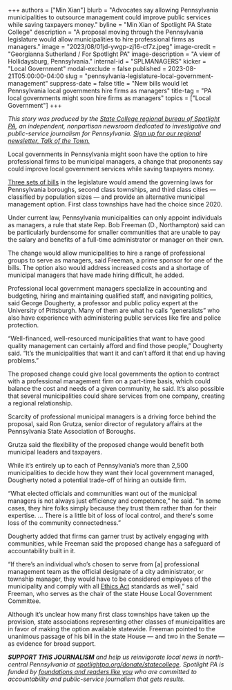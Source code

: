 +++
authors = ["Min Xian"]
blurb = "Advocates say allowing Pennsylvania municipalities to outsource management could improve public services while saving taxpayers money."
byline = "Min Xian of Spotlight PA State College"
description = "A proposal moving through the Pennsylvania legislature would allow municipalities to hire professional firms as managers."
image = "2023/08/01jd-ywgp-zj16-cf7z.jpeg"
image-credit = "Georgianna Sutherland / For Spotlight PA"
image-description = "A view of Hollidaysburg, Pennsylvania."
internal-id = "SPLMANAGERS"
kicker = "Local Government"
modal-exclude = false
published = 2023-08-21T05:00:00-04:00
slug = "pennsylvania-legislature-local-government-management"
suppress-date = false
title = "New bills would let Pennsylvania local governments hire firms as managers"
title-tag = "PA local governments might soon hire firms as managers"
topics = ["Local Government"]
+++

<em>This story was produced by the </em><a href="https://www.spotlightpa.org/statecollege"><em>State College regional bureau of Spotlight PA</em></a><em>, an independent, nonpartisan newsroom dedicated to investigative and public-service journalism for Pennsylvania. </em><a href="https://www.spotlightpa.org/newsletters/talkofthetown"><em>Sign up for our regional newsletter, Talk of the Town.</em></a><strong></strong>

Local governments in Pennsylvania might soon have the option to hire professional firms to be municipal managers, a change that proponents say could improve local government services while saving taxpayers money.

<a href="https://www.lgc.state.pa.us/billSummaries.cfm">Three sets of bills</a> in the legislature would amend the governing laws for Pennsylvania boroughs, second class townships, and third class cities — classified by population sizes — and provide an alternative municipal management option. First class townships have had the choice since 2020.

Under current law, Pennsylvania municipalities can only appoint individuals as managers, a rule that state Rep. Bob Freeman (D., Northampton) said can be particularly burdensome for smaller communities that are unable to pay the salary and benefits of a full-time administrator or manager on their own.

The change would allow municipalities to hire a range of professional groups to serve as managers, said Freeman, a prime sponsor for one of the bills. The option also would address increased costs and a shortage of municipal managers that have made hiring difficult, he added.

<script src="https://www.spotlightpa.org/embed.js" async></script><div data-spl-embed-version="1" data-spl-src="https://www.spotlightpa.org/embeds/newsletter/?cta=Sign%20up%20for%20our%20new%20regional%20newsletter%2C%20%3Cb%3ETalk%20of%20the%20Town%3C%2Fb%3E%2C%20and%20get%20all%20the%20news%20and%20notes%20from%20State%20College%20and%20north-central%20PA.&button=Sign%20Up%20Now&preselect=state_college&eyebrow=DON'T%20MISS%20A%20BEAT"></div>

Professional local government managers specialize in accounting and budgeting, hiring and maintaining qualified staff, and navigating politics, said George Dougherty, a professor and public policy expert at the University of Pittsburgh. Many of them are what he calls “generalists” who also have experience with administering public services like fire and police protection.

“Well-financed, well-resourced municipalities that want to have good quality management can certainly afford and find those people,” Dougherty said. “It’s the municipalities that want it and can’t afford it that end up having problems.”

The proposed change could give local governments the option to contract with a professional management firm on a part-time basis, which could balance the cost and needs of a given community, he said. It’s also possible that several municipalities could share services from one company, creating a regional relationship.

Scarcity of professional municipal managers is a driving force behind the proposal, said Ron Grutza, senior director of regulatory affairs at the Pennsylvania State Association of Boroughs.

Grutza said the flexibility of the proposed change would benefit both municipal leaders and taxpayers.

While it’s entirely up to each of Pennsylvania’s more than 2,500 municipalities to decide how they want their local government managed, Dougherty noted a potential trade-off of hiring an outside firm.

“What elected officials and communities want out of the municipal managers is not always just efficiency and competence,” he said. “In some cases, they hire folks simply because they trust them rather than for their expertise. … There is a little bit of loss of local control, and there&#39;s some loss of the community connectedness.”

Dougherty added that firms can garner trust by actively engaging with communities, while Freeman said the proposed change has a safeguard of accountability built in it.

<script src="https://www.spotlightpa.org/embed.js" async></script><div data-spl-embed-version="1" data-spl-src="https://www.spotlightpa.org/embeds/donate/"></div>

“If there’s an individual who’s chosen to serve from \[a\] professional management team as the official designate of a city administrator, or township manager, they would have to be considered employees of the municipality and comply with all <a href="https://www.ethics.pa.gov/Documents/Publications%20Library/Ethics%20Guide/Guide%20to%20the%20PA%20Public%20Official%20and%20Employee%20Ethics%20Act.pdf">Ethics Act</a> standards as well,” said Freeman, who serves as the chair of the state House Local Government Committee.

Although it’s unclear how many first class townships have taken up the provision, state associations representing other classes of municipalities are in favor of making the option available statewide. Freeman pointed to the unanimous passage of his bill in the state House — and two in the Senate — as evidence for broad support.

<strong><em>SUPPORT THIS JOURNALISM</em></strong><em> and help us reinvigorate local news in north-central Pennsylvania at </em><a href="https://www.spotlightpa.org/donate/statecollege"><em>spotlightpa.org/donate/statecollege</em></a><em>. Spotlight PA is funded by </em><a href="https://www.spotlightpa.org/support"><em>foundations and readers like you</em></a><em> who are committed to accountability and public-service journalism that gets results.</em>

